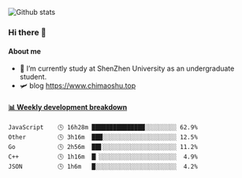 ![Github stats](https://github-readme-stats.vercel.app/api?username=chimaoshu&show_icons=true&theme=cobalt)

### Hi there 👋

#### About me

- 🏫 I’m currently study at ShenZhen University as an undergraduate student.
- 🛩️ blog  https://www.chimaoshu.top

<!-- waka-box start -->
#### <a href="https://gist.github.com/e235103f6d3ace58395a9ff863c34467" target="_blank">📊 Weekly development breakdown</a>
```text
JavaScript    🕓 16h28m ███████████████░░░░░░░░░ 62.9%
Other         🕓 3h16m  ███░░░░░░░░░░░░░░░░░░░░░ 12.5%
Go            🕓 2h56m  ██▋░░░░░░░░░░░░░░░░░░░░░ 11.2%
C++           🕓 1h16m  █▏░░░░░░░░░░░░░░░░░░░░░░  4.9%
JSON          🕓 1h6m   █░░░░░░░░░░░░░░░░░░░░░░░  4.2%
```
<!-- Powered by https://github.com/YouEclipse/waka-box-go . -->
<!-- waka-box end -->
